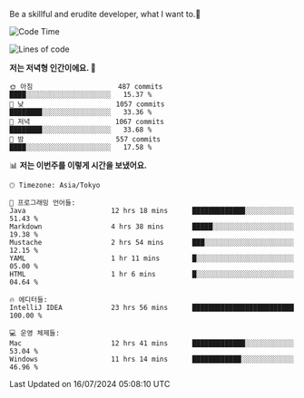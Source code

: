 Be a skillful and erudite developer, what I want to.👶

<!--START_SECTION:waka-->
![Code Time](http://img.shields.io/badge/Code%20Time-1%2C060%20hrs%209%20mins-blue)

![Lines of code](https://img.shields.io/badge/%EC%A0%80%EB%8A%94%20%EC%97%AC%ED%83%9C%EA%B9%8C%EC%A7%80%20-2.7%20million%20%EC%A4%84%EC%9D%98%20%EC%BD%94%EB%93%9C%EB%A5%BC%20%EC%9E%91%EC%84%B1%ED%96%88%EC%96%B4%EC%9A%94.-blue)

**저는 저녁형 인간이에요. 🦉** 

```text
🌞 아침                     487 commits         ████░░░░░░░░░░░░░░░░░░░░░   15.37 % 
🌆 낮　                     1057 commits        ████████░░░░░░░░░░░░░░░░░   33.36 % 
🌃 저녁                     1067 commits        ████████░░░░░░░░░░░░░░░░░   33.68 % 
🌙 밤　                     557 commits         ████░░░░░░░░░░░░░░░░░░░░░   17.58 % 
```


📊 **저는 이번주를 이렇게 시간을 보냈어요.** 

```text
🕑︎ Timezone: Asia/Tokyo

💬 프로그래밍 언어들: 
Java                     12 hrs 18 mins      █████████████░░░░░░░░░░░░   51.43 % 
Markdown                 4 hrs 38 mins       █████░░░░░░░░░░░░░░░░░░░░   19.38 % 
Mustache                 2 hrs 54 mins       ███░░░░░░░░░░░░░░░░░░░░░░   12.15 % 
YAML                     1 hr 11 mins        █░░░░░░░░░░░░░░░░░░░░░░░░   05.00 % 
HTML                     1 hr 6 mins         █░░░░░░░░░░░░░░░░░░░░░░░░   04.64 % 

🔥 에디터들: 
IntelliJ IDEA            23 hrs 56 mins      █████████████████████████   100.00 % 

💻 운영 체제들: 
Mac                      12 hrs 41 mins      █████████████░░░░░░░░░░░░   53.04 % 
Windows                  11 hrs 14 mins      ████████████░░░░░░░░░░░░░   46.96 % 
```


 Last Updated on 16/07/2024 05:08:10 UTC
<!--END_SECTION:waka-->
